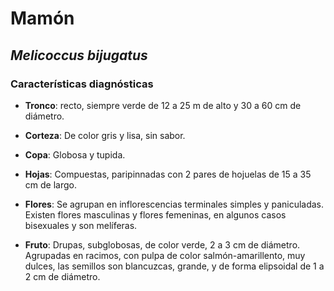 # Mamón
## *_Melicoccus bijugatus_*
### Características diagnósticas

* **Tronco**: recto, siempre verde de 12 a 25 m de alto y 30 a 60 cm de diámetro.

* **Corteza**: De color gris y lisa, sin sabor.

* **Copa**: Globosa y tupida.

* **Hojas**: Compuestas, paripinnadas con 2 pares de hojuelas de 15 a 35 cm de largo.

* **Flores**: Se agrupan en inflorescencias terminales simples y paniculadas. Existen flores masculinas y flores femeninas, en algunos casos bisexuales y son melíferas.

* **Fruto**: Drupas, subglobosas, de color verde, 2 a 3 cm de diámetro. Agrupadas en racimos, con pulpa de color salmón-amarillento, muy dulces, las semillos son blancuzcas, grande, y de forma elipsoidal de 1 a 2 cm de diámetro.